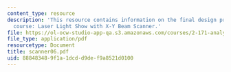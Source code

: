 ```yaml
---
content_type: resource
description: 'This resource contains information on the final design project for the
  course: Laser Light Show with X-Y Beam Scanner.'
file: https://ol-ocw-studio-app-qa.s3.amazonaws.com/courses/2-171-analysis-and-design-of-digital-control-systems-fall-2006/888483489f1a1dcdd9def9a8521d0100_scanner06.pdf
file_type: application/pdf
resourcetype: Document
title: scanner06.pdf
uid: 88848348-9f1a-1dcd-d9de-f9a8521d0100
---
```

